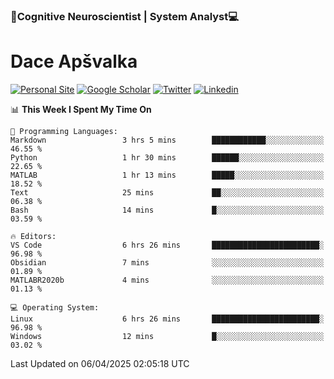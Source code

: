 ### 🧠Cognitive Neuroscientist | System Analyst💻
# Dace Apšvalka

[![Personal Site](https://img.shields.io/badge/website-teal?style=for-the-badge&logo=About.me&logoColor=white)](https://dcdace.net/)
[![Google Scholar](https://img.shields.io/badge/Scholar-yellow?style=for-the-badge&logo=googlescholar&logoColor=ffffff)](https://scholar.google.com/citations?hl=en&user=W8q0HBkAAAAJ&view_op=list_works&sortby=pubdate)
[![Twitter](https://img.shields.io/badge/Twitter-1DA1F2?logo=twitter&logoColor=white&style=for-the-badge)](https://twitter.com/dcdace)
[![Linkedin](https://img.shields.io/badge/linkedin-0077B5?logo=linkedin&logoColor=white&style=for-the-badge)](https://www.linkedin.com/in/dace-apsvalka/)

<!--
[![Dace's wakatime stats](https://github-readme-stats.vercel.app/api/wakatime?username=dcdace&theme=react&layout=compact&custom_title=Coding+past+7+days&v=2)](https://github.com/dcdace/dcdace)


[![github](https://img.shields.io/github/followers/dcdace?logo=github&style=plastic)](https://github.com/dcdace?tab=followers "GitHub followers")
[![wakatime](https://wakatime.com/badge/user/6e7556d3-b1db-4eef-a7e8-9bad735fc27e.svg?style=plastic?v=2)](https://wakatime.com/@6e7556d3-b1db-4eef-a7e8-9bad735fc27e "Total time coded since Feb 28 2022")

[![twitter](https://img.shields.io/twitter/follow/dcdace?label=followers&logo=twitter&color=%23007ec6&style=plastic)](https://twitter.com/dcdace "Twitter followers")

[![Dace's languages](https://github-readme-stats-one-nu-13.vercel.app/api/top-langs/?username=dcdace&langs_count=10&theme=nord&layout=compact)](https://github.com/anuraghazra/github-readme-stats) 
[![Dace's GitHub stats](https://github-readme-stats-one-nu-13.vercel.app/api?username=dcdace&theme=dracula&hide=prs,issues&count_private=true&show_icons=true&hide_rank=true&include_all_commits=true&hide_title=false&custom_title=GitHub+Stats)](https://github.com/anuraghazra/github-readme-stats)
-->

<!--START_SECTION:waka-->
📊 **This Week I Spent My Time On** 

```text
💬 Programming Languages: 
Markdown                 3 hrs 5 mins        ████████████░░░░░░░░░░░░░   46.55 % 
Python                   1 hr 30 mins        ██████░░░░░░░░░░░░░░░░░░░   22.65 % 
MATLAB                   1 hr 13 mins        █████░░░░░░░░░░░░░░░░░░░░   18.52 % 
Text                     25 mins             ██░░░░░░░░░░░░░░░░░░░░░░░   06.38 % 
Bash                     14 mins             █░░░░░░░░░░░░░░░░░░░░░░░░   03.59 % 

🔥 Editors: 
VS Code                  6 hrs 26 mins       ████████████████████████░   96.98 % 
Obsidian                 7 mins              ░░░░░░░░░░░░░░░░░░░░░░░░░   01.89 % 
MATLABR2020b             4 mins              ░░░░░░░░░░░░░░░░░░░░░░░░░   01.13 % 

💻 Operating System: 
Linux                    6 hrs 26 mins       ████████████████████████░   96.98 % 
Windows                  12 mins             █░░░░░░░░░░░░░░░░░░░░░░░░   03.02 % 
```


 Last Updated on 06/04/2025 02:05:18 UTC
<!--END_SECTION:waka-->

